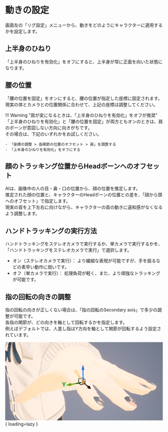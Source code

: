# 動きの設定

画面左の「リグ設定」メニューから、動きをどのようにキャラクターに適用するかを設定します。  

## 上半身のひねり

「上半身のひねりを有効化」をオフにすると、上半身が常に正面を向いた状態になります。

## 腰の位置

「腰の位置を固定」をオンにすると、腰の位置が指定した座標に固定されます。  
現実の体とカメラとの位置関係に合わせて、上記の座標は調整してください。

!!! Warning "肩が変になるときは、「上半身のひねりを有効化」をオフが推奨"
    「上半身のひねりを有効化」と「腰の位置を固定」が両方ともオンのときは、肩のボーンが意図しない方向に向きがちです。  
    その場合は、下記のいずれかをお試しください。

    - 「座標の調整 > 各関節の位置のオフセット > 肩」を調整する
    - 「上半身のひねりを有効化」をオフにする

## 顔のトラッキング位置からHeadボーンへのオフセット

AIは、画像中の人の目・鼻・口の位置から、顔の位置を推定します。  
推定された顔の位置と、キャラクターのHeadボーンの位置との差を、「顔から頭へのオフセット」で指定します。  
現実の首を上下左右に向けながら、キャラクターの首の動きに違和感がなくなるよう調整します。

## ハンドトラッキングの実行方法

ハンドトラッキングをステレオカメラで実行するか、単カメラで実行するかを、「ハンドトラッキングをステレオカメラで実行」で選択します。  

- オン（ステレオカメラで実行）： より繊細な表現が可能ですが、手を振るなどの素早い動作に弱いです。
- オフ（単カメラで実行）： 処理負荷が軽く、また、より頑強なトラッキングが可能です。

## 指の回転の向きの調整

指の回転の向きが正しくない場合は、「指の回転のSecondary axis」で多少の調整が可能です。  
各指の関節が、どの向きを軸として回転するかを指定します。  
例えばデフォルトでは、人差し指はY方向を軸として関節が回転するよう設定されています。  

![](images/fingerAxis.png){ loading=lazy }